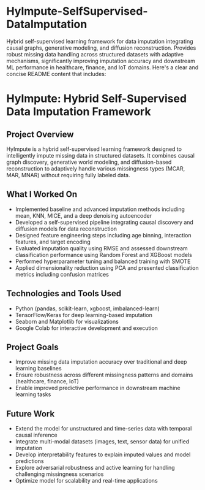 # HyImpute-SelfSupervised-DataImputation
Hybrid self-supervised learning framework for data imputation integrating causal graphs, generative modeling, and diffusion reconstruction. Provides robust missing data handling across structured datasets with adaptive mechanisms, significantly improving imputation accuracy and downstream ML performance in healthcare, finance, and IoT domains.
Here's a clear and concise README content that includes:



# HyImpute: Hybrid Self-Supervised Data Imputation Framework

## Project Overview  
HyImpute is a hybrid self-supervised learning framework designed to intelligently impute missing data in structured datasets. It combines causal graph discovery, generative world modeling, and diffusion-based reconstruction to adaptively handle various missingness types (MCAR, MAR, MNAR) without requiring fully labeled data.

## What I Worked On  
- Implemented baseline and advanced imputation methods including mean, KNN, MICE, and a deep denoising autoencoder  
- Developed a self-supervised pipeline integrating causal discovery and diffusion models for data reconstruction  
- Designed feature engineering steps including age binning, interaction features, and target encoding  
- Evaluated imputation quality using RMSE and assessed downstream classification performance using Random Forest and XGBoost models  
- Performed hyperparameter tuning and balanced training with SMOTE  
- Applied dimensionality reduction using PCA and presented classification metrics including confusion matrices  

## Technologies and Tools Used  
- Python (pandas, scikit-learn, xgboost, imbalanced-learn)  
- TensorFlow/Keras for deep learning-based imputation  
- Seaborn and Matplotlib for visualizations  
- Google Colab for interactive development and execution  

## Project Goals  
- Improve missing data imputation accuracy over traditional and deep learning baselines  
- Ensure robustness across different missingness patterns and domains (healthcare, finance, IoT)  
- Enable improved predictive performance in downstream machine learning tasks  

## Future Work  
- Extend the model for unstructured and time-series data with temporal causal inference  
- Integrate multi-modal datasets (images, text, sensor data) for unified imputation  
- Develop interpretability features to explain imputed values and model predictions  
- Explore adversarial robustness and active learning for handling challenging missingness scenarios  
- Optimize model for scalability and real-time applications  


